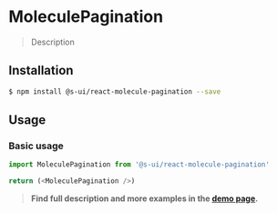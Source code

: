 # MoleculePagination

> Description

<!-- ![](./assets/preview.png) -->

## Installation

```sh
$ npm install @s-ui/react-molecule-pagination --save
```

## Usage

### Basic usage
```js
import MoleculePagination from '@s-ui/react-molecule-pagination'

return (<MoleculePagination />)
```


> **Find full description and more examples in the [demo page](#).**
